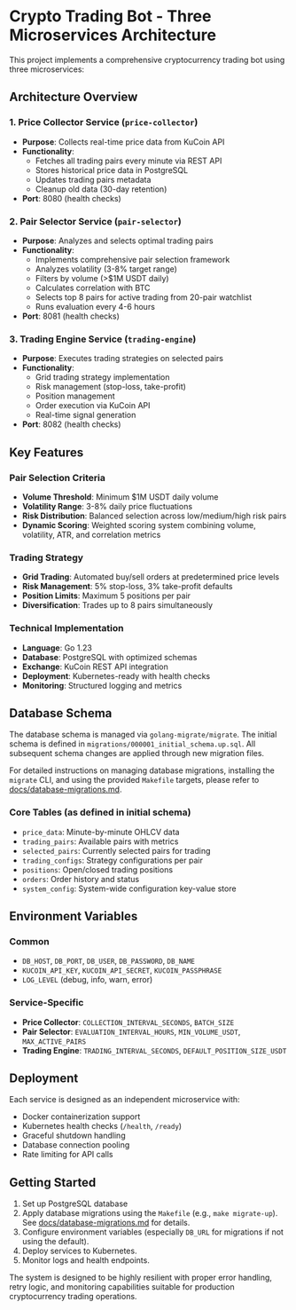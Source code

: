 # Crypto Trading Bot - Three Microservices Architecture

This project implements a comprehensive cryptocurrency trading bot using three microservices:

## Architecture Overview

### 1. Price Collector Service (`price-collector`)
- **Purpose**: Collects real-time price data from KuCoin API
- **Functionality**: 
  - Fetches all trading pairs every minute via REST API
  - Stores historical price data in PostgreSQL
  - Updates trading pairs metadata
  - Cleanup old data (30-day retention)
- **Port**: 8080 (health checks)

### 2. Pair Selector Service (`pair-selector`) 
- **Purpose**: Analyzes and selects optimal trading pairs
- **Functionality**:
  - Implements comprehensive pair selection framework
  - Analyzes volatility (3-8% target range)
  - Filters by volume (>$1M USDT daily)
  - Calculates correlation with BTC
  - Selects top 8 pairs for active trading from 20-pair watchlist
  - Runs evaluation every 4-6 hours
- **Port**: 8081 (health checks)

### 3. Trading Engine Service (`trading-engine`)
- **Purpose**: Executes trading strategies on selected pairs
- **Functionality**:
  - Grid trading strategy implementation
  - Risk management (stop-loss, take-profit)
  - Position management
  - Order execution via KuCoin API
  - Real-time signal generation
- **Port**: 8082 (health checks)

## Key Features

### Pair Selection Criteria
- **Volume Threshold**: Minimum $1M USDT daily volume
- **Volatility Range**: 3-8% daily price fluctuations
- **Risk Distribution**: Balanced selection across low/medium/high risk pairs
- **Dynamic Scoring**: Weighted scoring system combining volume, volatility, ATR, and correlation metrics

### Trading Strategy
- **Grid Trading**: Automated buy/sell orders at predetermined price levels
- **Risk Management**: 5% stop-loss, 3% take-profit defaults
- **Position Limits**: Maximum 5 positions per pair
- **Diversification**: Trades up to 8 pairs simultaneously

### Technical Implementation
- **Language**: Go 1.23
- **Database**: PostgreSQL with optimized schemas
- **Exchange**: KuCoin REST API integration
- **Deployment**: Kubernetes-ready with health checks
- **Monitoring**: Structured logging and metrics

## Database Schema

The database schema is managed via `golang-migrate/migrate`. The initial schema is defined in `migrations/000001_initial_schema.up.sql`.
All subsequent schema changes are applied through new migration files.

For detailed instructions on managing database migrations, installing the `migrate` CLI, and using the provided `Makefile` targets, please refer to [docs/database-migrations.md](./docs/database-migrations.md).

### Core Tables (as defined in initial schema)
- `price_data`: Minute-by-minute OHLCV data
- `trading_pairs`: Available pairs with metrics
- `selected_pairs`: Currently selected pairs for trading
- `trading_configs`: Strategy configurations per pair
- `positions`: Open/closed trading positions
- `orders`: Order history and status
- `system_config`: System-wide configuration key-value store

## Environment Variables

### Common
- `DB_HOST`, `DB_PORT`, `DB_USER`, `DB_PASSWORD`, `DB_NAME`
- `KUCOIN_API_KEY`, `KUCOIN_API_SECRET`, `KUCOIN_PASSPHRASE`
- `LOG_LEVEL` (debug, info, warn, error)

### Service-Specific
- **Price Collector**: `COLLECTION_INTERVAL_SECONDS`, `BATCH_SIZE`
- **Pair Selector**: `EVALUATION_INTERVAL_HOURS`, `MIN_VOLUME_USDT`, `MAX_ACTIVE_PAIRS`
- **Trading Engine**: `TRADING_INTERVAL_SECONDS`, `DEFAULT_POSITION_SIZE_USDT`

## Deployment

Each service is designed as an independent microservice with:
- Docker containerization support
- Kubernetes health checks (`/health`, `/ready`)
- Graceful shutdown handling
- Database connection pooling
- Rate limiting for API calls

## Getting Started

1. Set up PostgreSQL database
2. Apply database migrations using the `Makefile` (e.g., `make migrate-up`). See [docs/database-migrations.md](./docs/database-migrations.md) for details.
3. Configure environment variables (especially `DB_URL` for migrations if not using the default).
4. Deploy services to Kubernetes.
5. Monitor logs and health endpoints.

The system is designed to be highly resilient with proper error handling, retry logic, and monitoring capabilities suitable for production cryptocurrency trading operations.